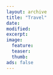 ```yaml
---
layout: archive
title: "Travel"
date:
modified:
excerpt:
image:
  feature:
  teaser:
  thumb:
ads: false
---
```


